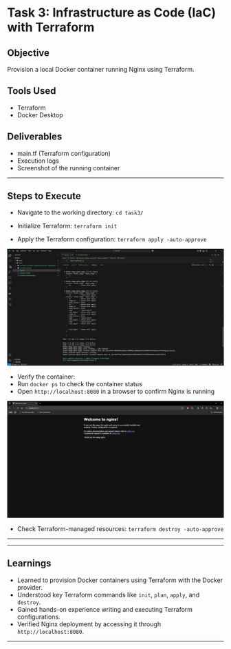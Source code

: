 # Task 3: Infrastructure as Code (IaC) with Terraform

## Objective
Provision a local Docker container running Nginx using Terraform.

## Tools Used
- Terraform
- Docker Desktop

## Deliverables
- main.tf (Terraform configuration)
- Execution logs
- Screenshot of the running container

---

## Steps to Execute

- Navigate to the working directory:
 `cd task3/`

- Initialize Terraform:
 `terraform init`

- Apply the Terraform configuration:
`terraform apply -auto-approve`

![Terrform creating is completed](./pictures/output%201.png)

- Verify the container:
- Run `docker ps` to check the container status
- Open `http://localhost:8080` in a browser to confirm Nginx is running

![Server is running](./pictures/output%202.png)

- Check Terraform-managed resources:
`terraform destroy -auto-approve`

---

---

## Learnings

- Learned to provision Docker containers using Terraform with the Docker provider.  
- Understood key Terraform commands like `init`, `plan`, `apply`, and `destroy`.  
- Gained hands-on experience writing and executing Terraform configurations.  
- Verified Nginx deployment by accessing it through `http://localhost:8080`.  

---